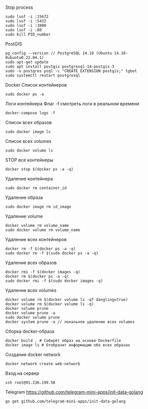 Stop process
```
sudo lsof -i :15672
sudo lsof -i :5432
sudo lsof -i :3000
sudo lsof -i :80
sudo kill PID_number
```

PostGIS
```
pg_config --version // PostgreSQL 14.10 (Ubuntu 14.10-0ubuntu0.22.04.1)
sudo apt-get update
sudo apt install postgis postgresql-14-postgis-3
sudo -u postgres psql -c "CREATE EXTENSION postgis;" tgbot
sudo systemctl restart postgresql
```

Docker
Список контейнеров
```
sudo docker ps -a
```

Логи контейнера
Флаг -f смотреть логи в реальном времени
```
docker-compose logs -f
```

Список всех образов
```
sudo docker image ls
```

Список всех volumes
```
sudo docker volume ls
```

STOP все контейнеры
```
docker stop $(docker ps -a -q)
```

Удаление контейнера
```
sudo docker rm container_id
```

Удаление образа
```
sudo docker image rm id_image
```

Удаление volume
```
docker volume rm volume_name
sudo docker volume rm volume_name
```

Удаление всех контейнеров
```
docker rm -f $(docker ps -a -q)
sudo docker rm -f $(sudo docker ps -a -q)
```

Удаление всех образов
```
docker rmi -f $(docker images -q)
docker rm $(docker ps -a -q)
sudo docker rmi -f $(sudo docker images -q)
```

Удаление всех volumes
```
docker volume rm $(docker volume ls -qf dangling=true)
docker volume rm $(docker volume ls -q)
docker volume prune
docker volume prune -a
sudo docker volume prune
docker system prune -a // локальное удаление всех volumes
```

Сборка docker-образа
```
docker build . # Соберёт образ на основе Dockerfile
docker image ls # Отобразит информацию обо всех образах
```

Создание docker network
```
docker network create web-network
```

Вход на сервер
```
ssh root@91.236.199.58
```

Telegram
https://github.com/telegram-mini-apps/init-data-golang
```
go get github.com/telegram-mini-apps/init-data-golang
```
